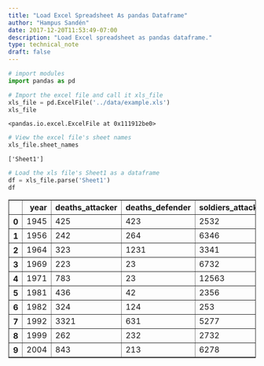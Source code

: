 ```yaml
---
title: "Load Excel Spreadsheet As pandas Dataframe"
author: "Hampus Sandén"
date: 2017-12-20T11:53:49-07:00
description: "Load Excel spreadsheet as pandas dataframe."
type: technical_note
draft: false
---
```


```python
# import modules
import pandas as pd
```


```python
# Import the excel file and call it xls_file
xls_file = pd.ExcelFile('../data/example.xls')
xls_file
```




    <pandas.io.excel.ExcelFile at 0x111912be0>




```python
# View the excel file's sheet names
xls_file.sheet_names
```




    ['Sheet1']




```python
# Load the xls file's Sheet1 as a dataframe
df = xls_file.parse('Sheet1')
df
```




<div>
<table border="1" class="dataframe">
  <thead>
    <tr style="text-align: right;">
      <th></th>
      <th>year</th>
      <th>deaths_attacker</th>
      <th>deaths_defender</th>
      <th>soldiers_attacker</th>
      <th>soldiers_defender</th>
      <th>wounded_attacker</th>
      <th>wounded_defender</th>
    </tr>
  </thead>
  <tbody>
    <tr>
      <th>0</th>
      <td>1945</td>
      <td>425</td>
      <td>423</td>
      <td>2532</td>
      <td>37235</td>
      <td>41</td>
      <td>14</td>
    </tr>
    <tr>
      <th>1</th>
      <td>1956</td>
      <td>242</td>
      <td>264</td>
      <td>6346</td>
      <td>2523</td>
      <td>214</td>
      <td>1424</td>
    </tr>
    <tr>
      <th>2</th>
      <td>1964</td>
      <td>323</td>
      <td>1231</td>
      <td>3341</td>
      <td>2133</td>
      <td>131</td>
      <td>131</td>
    </tr>
    <tr>
      <th>3</th>
      <td>1969</td>
      <td>223</td>
      <td>23</td>
      <td>6732</td>
      <td>1245</td>
      <td>12</td>
      <td>12</td>
    </tr>
    <tr>
      <th>4</th>
      <td>1971</td>
      <td>783</td>
      <td>23</td>
      <td>12563</td>
      <td>2671</td>
      <td>123</td>
      <td>34</td>
    </tr>
    <tr>
      <th>5</th>
      <td>1981</td>
      <td>436</td>
      <td>42</td>
      <td>2356</td>
      <td>7832</td>
      <td>124</td>
      <td>124</td>
    </tr>
    <tr>
      <th>6</th>
      <td>1982</td>
      <td>324</td>
      <td>124</td>
      <td>253</td>
      <td>2622</td>
      <td>264</td>
      <td>1124</td>
    </tr>
    <tr>
      <th>7</th>
      <td>1992</td>
      <td>3321</td>
      <td>631</td>
      <td>5277</td>
      <td>3331</td>
      <td>311</td>
      <td>1431</td>
    </tr>
    <tr>
      <th>8</th>
      <td>1999</td>
      <td>262</td>
      <td>232</td>
      <td>2732</td>
      <td>2522</td>
      <td>132</td>
      <td>122</td>
    </tr>
    <tr>
      <th>9</th>
      <td>2004</td>
      <td>843</td>
      <td>213</td>
      <td>6278</td>
      <td>26773</td>
      <td>623</td>
      <td>2563</td>
    </tr>
  </tbody>
</table>
</div>


